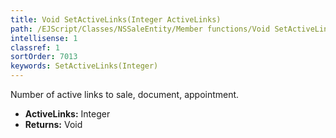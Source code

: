 ```yaml
---
title: Void SetActiveLinks(Integer ActiveLinks)
path: /EJScript/Classes/NSSaleEntity/Member functions/Void SetActiveLinks(Integer p_0)
intellisense: 1
classref: 1
sortOrder: 7013
keywords: SetActiveLinks(Integer)
---
```



Number of active links to sale, document, appointment.



* **ActiveLinks:** Integer
* **Returns:** Void


